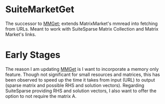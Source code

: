 # SuiteMarketGet
The successor to [MMGet](https://github.com/CHLOzzz/MMGet); extends MatrixMarket's mmread into fetching from URLs. Meant to work with SuiteSparse Matrix Collection and Matrix Market's links.

# Early Stages
The reason I am updating [MMGet](https://github.com/CHLOzzz/MMGet) is I want to incorporate a memory only feature. Though not significant for small resources and matrices, this has been observed to speed up the time it takes from input (URL) to output (sparse matrix and possible RHS and solution vectors).
Regarding SuiteSparse providing RHS and solution vectors, I also want to offer the option to not require the matrix A.
